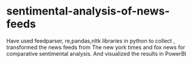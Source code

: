 # sentimental-analysis-of-news-feeds
Have used feedparser, re,pandas,nltk libraries in python to collect , transformed the news feeds from The new york times and fox news for comparative sentimental analysis. And visualized the results in PowerBI
